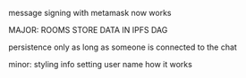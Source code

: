 message signing with metamask now works

MAJOR:
ROOMS
STORE DATA IN IPFS  DAG

persistence only as long as  someone is connected to the chat



minor:
styling
info
setting user name
how it works





